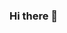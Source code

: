 ### Hi there 👋

<!--
**Msanidi-Abdul/Msanidi-Abdul** is a ✨ _special_ ✨ repository because its `README.md` (this file) appears on your GitHub profile.

My name is Ahmed Abdul, and I'm a web developer based in Kenya. I'm passionate about building web applications and creating engaging user experiences.

Here are some ideas to get you started:

- 🔭 I’m currently working on ...
- 🌱 I’m currently learning ...
- 👯 I’m looking to collaborate on ...
- 🤔 I’m looking for help with ...
- 💬 Ask me about ...
- 📫 How to reach me: ...
- 😄 Pronouns: ...
- ⚡ Fun fact: ...
-->
